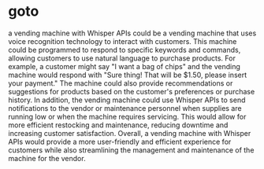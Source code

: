 # goto
a vending machine with Whisper APIs could be a vending machine that uses voice recognition technology to interact with customers. This machine could be programmed to respond to specific keywords and commands, allowing customers to use natural language to purchase products. For example, a customer might say "I want a bag of chips" and the vending machine would respond with "Sure thing! That will be $1.50, please insert your payment." The machine could also provide recommendations or suggestions for products based on the customer's preferences or purchase history. In addition, the vending machine could use Whisper APIs to send notifications to the vendor or maintenance personnel when supplies are running low or when the machine requires servicing. This would allow for more efficient restocking and maintenance, reducing downtime and increasing customer satisfaction. Overall, a vending machine with Whisper APIs would provide a more user-friendly and efficient experience for customers while also streamlining the management and maintenance of the machine for the vendor.
